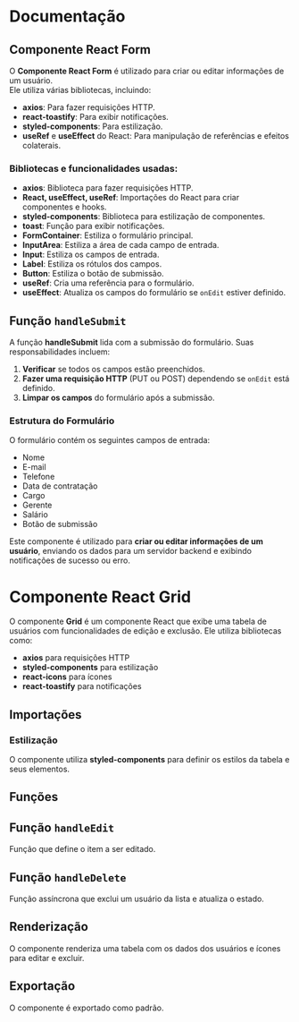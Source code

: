# Documentação

## Componente React Form

O **Componente React Form** é utilizado para criar ou editar informações de um usuário.  
Ele utiliza várias bibliotecas, incluindo:

- **axios**: Para fazer requisições HTTP.
- **react-toastify**: Para exibir notificações.
- **styled-components**: Para estilização.
- **useRef** e **useEffect** do React: Para manipulação de referências e efeitos colaterais.

### Bibliotecas e funcionalidades usadas:

- **axios**: Biblioteca para fazer requisições HTTP.
- **React, useEffect, useRef**: Importações do React para criar componentes e hooks.
- **styled-components**: Biblioteca para estilização de componentes.
- **toast**: Função para exibir notificações.
- **FormContainer**: Estiliza o formulário principal.
- **InputArea**: Estiliza a área de cada campo de entrada.
- **Input**: Estiliza os campos de entrada.
- **Label**: Estiliza os rótulos dos campos.
- **Button**: Estiliza o botão de submissão.
- **useRef**: Cria uma referência para o formulário.
- **useEffect**: Atualiza os campos do formulário se `onEdit` estiver definido.

## Função `handleSubmit`

A função **handleSubmit** lida com a submissão do formulário. Suas responsabilidades incluem:

1. **Verificar** se todos os campos estão preenchidos.
2. **Fazer uma requisição HTTP** (PUT ou POST) dependendo se `onEdit` está definido.
3. **Limpar os campos** do formulário após a submissão.

### Estrutura do Formulário

O formulário contém os seguintes campos de entrada:

- Nome
- E-mail
- Telefone
- Data de contratação
- Cargo
- Gerente
- Salário
- Botão de submissão

Este componente é utilizado para **criar ou editar informações de um usuário**, enviando os dados para um servidor backend e exibindo notificações de sucesso ou erro.

# Componente React Grid

O componente **Grid** é um componente React que exibe uma tabela de usuários com funcionalidades de edição e exclusão. Ele utiliza bibliotecas como:

- **axios** para requisições HTTP  
- **styled-components** para estilização  
- **react-icons** para ícones  
- **react-toastify** para notificações  

## Importações

### Estilização  
O componente utiliza **styled-components** para definir os estilos da tabela e seus elementos.  

## Funções  

## Função `handleEdit`  
Função que define o item a ser editado.  

## Função `handleDelete`  
Função assíncrona que exclui um usuário da lista e atualiza o estado.  

## Renderização  
O componente renderiza uma tabela com os dados dos usuários e ícones para editar e excluir.  

## Exportação  
O componente é exportado como padrão.  
